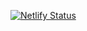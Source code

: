 [![Netlify Status](https://api.netlify.com/api/v1/badges/a12f1388-dd84-4a46-819f-64a1d604027e/deploy-status)](https://app.netlify.com/sites/mjamsek-com/deploys)
